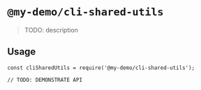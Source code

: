 # `@my-demo/cli-shared-utils`

> TODO: description

## Usage

```
const cliSharedUtils = require('@my-demo/cli-shared-utils');

// TODO: DEMONSTRATE API
```
